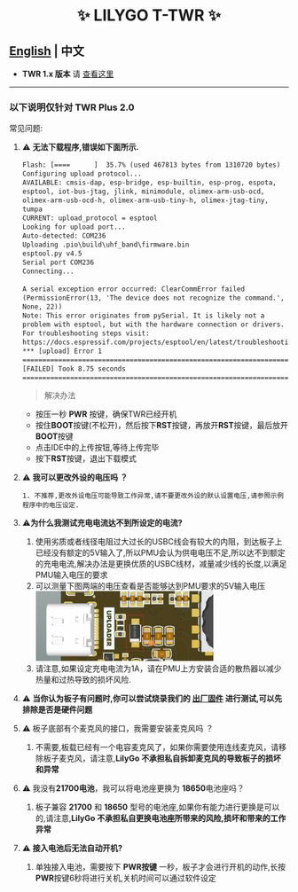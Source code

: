 


<h1 align = "center">✨ LILYGO T-TWR  ✨</h1>

## **[English](README.MD) | 中文**


- **TWR 1.x 版本** 请 [查看这里](https://t-twr.readthedocs.io/en/latest/)

------------


###  以下说明仅针对 **TWR Plus 2.0**

常见问题:

1. ⚠ **无法下载程序,错误如下面所示.**
   
    ```shell
    Flash: [====      ]  35.7% (used 467813 bytes from 1310720 bytes)
    Configuring upload protocol...
    AVAILABLE: cmsis-dap, esp-bridge, esp-builtin, esp-prog, espota, esptool, iot-bus-jtag, jlink, minimodule, olimex-arm-usb-ocd, olimex-arm-usb-ocd-h, olimex-arm-usb-tiny-h, olimex-jtag-tiny, tumpa
    CURRENT: upload_protocol = esptool
    Looking for upload port...
    Auto-detected: COM236
    Uploading .pio\build\uhf_band\firmware.bin
    esptool.py v4.5
    Serial port COM236
    Connecting...

    A serial exception error occurred: ClearCommError failed (PermissionError(13, 'The device does not recognize the command.', None, 22))
    Note: This error originates from pySerial. It is likely not a problem with esptool, but with the hardware connection or drivers.
    For troubleshooting steps visit: https://docs.espressif.com/projects/esptool/en/latest/troubleshooting.html
    *** [upload] Error 1
    ================================================================================================================ [FAILED] Took 8.75 seconds ================================================================================================================

    ```
    > 解决办法
     - 按压一秒 **PWR** 按键，确保TWR已经开机
     - 按住**BOOT**按键(不松开)，然后按下**RST**按键，再放开**RST**按键，最后放开**BOOT**按键
     - 点击IDE中的上传按钮,等待上传完毕
     - 按下**RST**按键，退出下载模式

2. ⚠ **我可以更改外设的电压吗 ？**

       1. 不推荐,更改外设电压可能导致工作异常,请不要更改外设的默认设置电压,请参照示例程序中的电压设定.
 
 3. ⚠**为什么我测试充电电流达不到所设定的电流?**
      1. 使用劣质或者线径电阻过大过长的USBC线会有较大的内阻，到达板子上已经没有额定的5V输入了,所以PMU会认为供电电压不足,所以达不到额定的充电电流,解决办法是更换优质的USBC线材，减量减少线的长度,以满足PMU输入电压的要求
      2. 可以测量下图两端的电压查看是否能够达到PMU要求的5V输入电压
         <img width="320"  src=docs/_static/input-voltage.jpg>
     1. 请注意,如果设定充电电流为1A，请在PMU上方安装合适的散热器以减少热量和过热导致的损坏风险.

 4. ⚠ **当你认为板子有问题时,你可以尝试烧录我们的 [出厂固件](./firmware/twr-plus%202.0/README.MD) 进行测试,可以先排除是否是硬件问题**

 5. ⚠ 板子底部有个麦克风的接口，我需要安装麦克风吗 ？
     1. 不需要,板载已经有一个电容麦克风了，如果你需要使用连线麦克风，请移除板子麦克风，请注意,**LilyGo 不承担私自拆卸麦克风的导致板子的损坏和异常**

 6. ⚠ 我没有**21700电池**，我可以将电池座更换为 **18650**电池座吗？
     1. 板子兼容 **21700** 和 **18650** 型号的电池座,如果你有能力进行更换是可以的,请注意,**LilyGo 不承担私自更换电池座所带来的风险,损坏和带来的工作异常**

 7. ⚠ **接入电池后无法自动开机?**
     1. 单独接入电池，需要按下 **PWR按键** 一秒，板子才会进行开机的动作,长按**PWR**按键6秒将进行关机,关机时间可以通过软件设定


